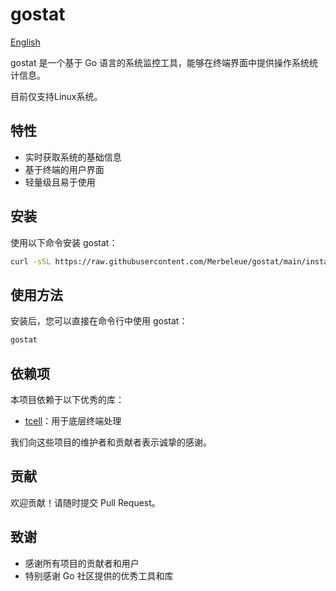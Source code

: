 # gostat

[English](README_EN.md)

gostat 是一个基于 Go 语言的系统监控工具，能够在终端界面中提供操作系统统计信息。

目前仅支持Linux系统。

## 特性

- 实时获取系统的基础信息
- 基于终端的用户界面
- 轻量级且易于使用

## 安装

使用以下命令安装 gostat：

```bash
curl -sSL https://raw.githubusercontent.com/Merbeleue/gostat/main/install.sh | bash
 ```

## 使用方法

安装后，您可以直接在命令行中使用 gostat：

```bash
gostat
```

## 依赖项

本项目依赖于以下优秀的库：

- [tcell](https://github.com/gdamore/tcell)：用于底层终端处理

我们向这些项目的维护者和贡献者表示诚挚的感谢。

## 贡献

欢迎贡献！请随时提交 Pull Request。

## 致谢

- 感谢所有项目的贡献者和用户
- 特别感谢 Go 社区提供的优秀工具和库
